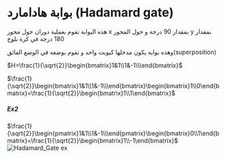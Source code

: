 # بوابة هادامارد (Hadamard gate)

     
هذه البوابة تقوم بعملية دوران حول محور x بمقدار 90 درجة و حول المحور y بمقدار 180 درجة
في كرة بلوخ 

وهذه بوابة يكون مدخلها كيوبت واحد و تقوم بوضعه في الوضع الفائق(superposition)



$H=\frac{1}{\sqrt{2}}\begin{bmatrix}1&1\\1&-1\\\end{bmatrix}$

$\frac{1}{\sqrt{2}}\begin{bmatrix}1&1\\1&-1\\\end{bmatrix}\begin{bmatrix}1\\0\end{bmatrix}=\frac{1}{\sqrt{2}}\begin{bmatrix}1\\1\end{bmatrix}$

##### Ex2 


$\frac{1}{\sqrt{2}}\begin{pmatrix}1&1\\1&-1\\\end{pmatrix}\begin{bmatrix}0\\1\end{bmatrix}=\frac{1}{\sqrt{2}}\begin{bmatrix}1\\-1\end{bmatrix}$
![Hadamard_Gate ex](~/images/Bloch_sphere_Hadamard.png)
